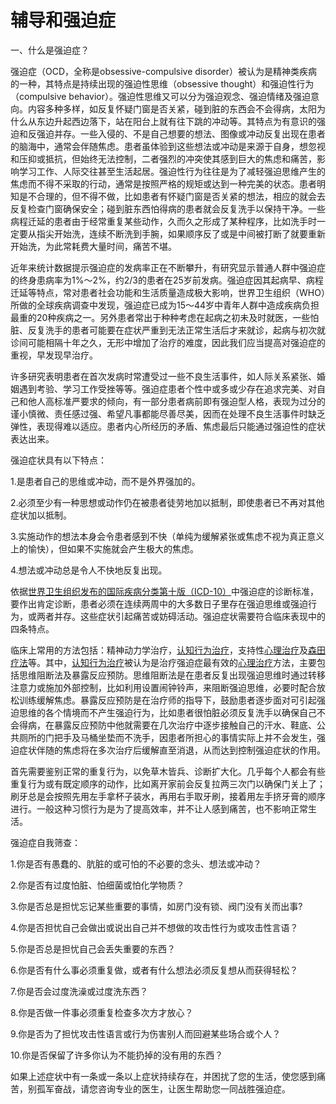 # 辅导和强迫症



<p>一、什么是强迫症？</p>

<p>强迫症（OCD，全称是obsessive-compulsive disorder）被认为是精神类疾病的一种，其特点是持续出现的强迫性思维（obsessive thought）和强迫性行为（compulsive behavior）。强迫性思维又可以分为强迫观念、强迫情绪及强迫意向。内容多种多样，如反复怀疑门窗是否关紧，碰到脏的东西会不会得病，太阳为什么从东边升起西边落下，站在阳台上就有往下跳的冲动等。其特点为有意识的强迫和反强迫并存。一些入侵的、不是自己想要的想法、图像或冲动反复出现在患者的脑海中，通常会伴随焦虑。患者虽体验到这些想法或冲动是来源于自身，想忽视和压抑或抵抗，但始终无法控制，二者强烈的冲突使其感到巨大的焦虑和痛苦，影响学习工作、人际交往甚至生活起居。强迫性行为往往是为了减轻强迫思维产生的焦虑而不得不采取的行动，通常是按照严格的规矩或达到一种完美的状态。患者明知是不合理的，但不得不做，比如患者有怀疑门窗是否关紧的想法，相应的就会去反复检查门窗确保安全；碰到脏东西怕得病的患者就会反复洗手以保持干净。一些病程迁延的患者由于经常重复某些动作，久而久之形成了某种程序，比如洗手时一定要从指尖开始洗，连续不断洗到手腕，如果顺序反了或是中间被打断了就要重新开始洗，为此常耗费大量时间，痛苦不堪。</p>

<p>近年来统计数据提示强迫症的发病率正在不断攀升，有研究显示普通人群中强迫症的终身患病率为1%～2%，约2/3的患者在25岁前发病。强迫症因其起病早、病程迁延等特点，常对患者社会功能和生活质量造成极大影响，世界卫生组织（WHO）所做的全球疾病调查中发现，强迫症已成为15～44岁中青年人群中造成疾病负担最重的20种疾病之一。另外患者常出于种种考虑在起病之初未及时就医，一些怕脏、反复洗手的患者可能要在症状严重到无法正常生活后才来就诊，起病与初次就诊间可能相隔十年之久，无形中增加了治疗的难度，因此我们应当提高对强迫症的重视，早发现早治疗。</p>

<p>许多研究表明患者在首次发病时常遭受过一些不良生活事件，如人际关系紧张、婚姻遇到考验、学习工作受挫等等。强迫症患者个性中或多或少存在追求完美、对自己和他人高标准严要求的倾向，有一部分患者病前即有强迫型人格，表现为过分的谨小慎微、责任感过强、希望凡事都能尽善尽美，因而在处理不良生活事件时缺乏弹性，表现得难以适应。患者内心所经历的矛盾、焦虑最后只能通过强迫性的症状表达出来。</p>

<p>强迫症状具有以下特点：</p>

<p>1.是患者自己的思维或冲动，而不是外界强加的。</p>

<p>2.必须至少有一种思想或动作仍在被患者徒劳地加以抵制，即使患者已不再对其他症状加以抵制。</p>

<p>3.实施动作的想法本身会令患者感到不快（单纯为缓解紧张或焦虑不视为真正意义上的愉快），但如果不实施就会产生极大的焦虑。</p>

<p>4.想法或冲动总是令人不快地反复出现。</p>

<p>依据<a href="https://www.who.int/classifications/icd/en/bluebook.pdf">世界卫生组织发布的国际疾病分类第十版（ICD-10）</a>中强迫症的诊断标准，要作出肯定诊断，患者必须在连续两周中的大多数日子里存在强迫思维或强迫行为，或两者并存。这些症状引起痛苦或妨碍活动。强迫症状需要符合临床表现中的四条特点。</p>

<p>临床上常用的方法包括：精神动力学治疗，<a data-lemmaid="8296716" href="https://baike.baidu.com/item/%E8%AE%A4%E7%9F%A5%E8%A1%8C%E4%B8%BA%E6%B2%BB%E7%96%97/8296716" target="_blank">认知行为治疗</a>，支持性<a data-lemmaid="7862039" href="https://baike.baidu.com/item/%E5%BF%83%E7%90%86%E6%B2%BB%E7%96%97/7862039" target="_blank">心理治疗</a>及<a data-lemmaid="1165" href="https://baike.baidu.com/item/%E6%A3%AE%E7%94%B0%E7%96%97%E6%B3%95/1165" target="_blank">森田疗法</a>等。其中，<a data-lemmaid="8296716" href="https://baike.baidu.com/item/%E8%AE%A4%E7%9F%A5%E8%A1%8C%E4%B8%BA%E6%B2%BB%E7%96%97/8296716" target="_blank">认知行为治疗</a>被认为是治疗强迫症最有效的<a data-lemmaid="7862039" href="https://baike.baidu.com/item/%E5%BF%83%E7%90%86%E6%B2%BB%E7%96%97/7862039" target="_blank">心理治疗</a>方法，主要包括思维阻断法及暴露反应预防。思维阻断法是在患者反复出现强迫思维时通过转移注意力或施加外部控制，比如利用设置闹钟铃声，来阻断强迫思维，必要时配合放松训练缓解焦虑。暴露反应预防是在治疗师的指导下，鼓励患者逐步面对可引起强迫思维的各个情境而不产生强迫行为，比如患者很怕脏必须反复洗手以确保自己不会得病，在暴露反应预防中他就需要在几次治疗中逐步接触自己的汗水、鞋底、公共厕所的门把手及马桶坐垫而不洗手，因患者所担心的事情实际上并不会发生，强迫症状伴随的焦虑将在多次治疗后缓解直至消退，从而达到控制强迫症状的作用。</p>

<p>首先需要鉴别正常的重复行为，以免草木皆兵、诊断扩大化。几乎每个人都会有些重复行为或有既定顺序的动作，比如离开家前会反复拉两三次门以确保门关上了；刷牙总是会按照先用左手拿杯子装水，再用右手取牙刷，接着用左手挤牙膏的顺序进行。一般这种习惯行为是为了提高效率，并不让人感到痛苦，也不影响正常生活。</p>

<p>强迫症自我筛查：</p>

<p>1.你是否有愚蠢的、肮脏的或可怕的不必要的念头、想法或冲动？</p>

<p>2.你是否有过度怕脏、怕细菌或怕化学物质？</p>

<p>3.你是否总是担忧忘记某些重要的事情，如房门没有锁、阀门没有关而出事?</p>

<p>4.你是否担忧自己会做出或说出自己并不想做的攻击性行为或攻击性言语？</p>

<p>5.你是否总是担忧自己会丢失重要的东西？</p>

<p>6.你是否有什么事必须重复做，或者有什么想法必须反复想从而获得轻松？</p>

<p>7.你是否会过度洗澡或过度洗东西？</p>

<p>8.你是否做一件事必须重复检查多次方才放心？</p>

<p>9.你是否为了担忧攻击性语言或行为伤害别人而回避某些场合或个人？</p>

<p>10.你是否保留了许多你认为不能扔掉的没有用的东西？</p>

<p>如果上述症状中有一条或一条以上症状持续存在，并困扰了您的生活，使您感到痛苦，别孤军奋战，请您咨询专业的医生，让医生帮助您一同战胜强迫症。</p>

<p>&nbsp;</p>

<p>&nbsp;</p>

<p>&nbsp;</p>